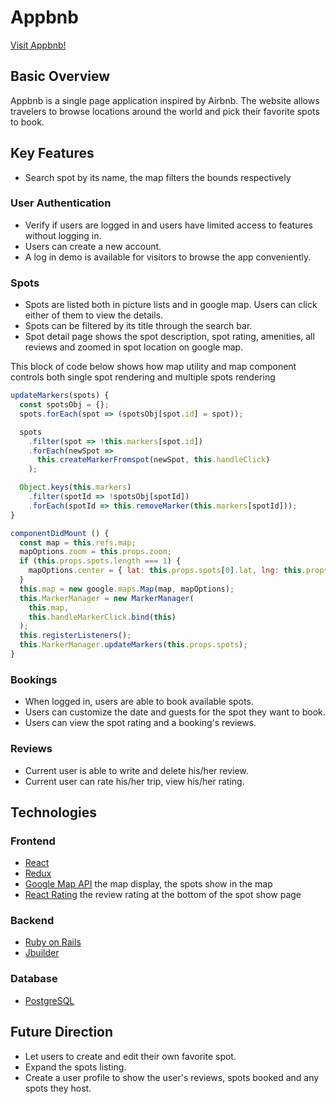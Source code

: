 # Appbnb
[Visit Appbnb!](https://app-bnb.herokuapp.com/#/)

## Basic Overview
Appbnb is a single page application inspired by Airbnb. The website allows travelers to
browse locations around the world and pick their favorite spots to book.


## Key Features
* Search spot by its name, the map filters the bounds respectively

### User Authentication
* Verify if users are logged in and users have limited access to features without logging in.
* Users can create a new account.
* A log in demo is available for visitors to browse the app conveniently.

### Spots
* Spots are listed both in picture lists and in google map. Users can click either of them to view the details.
* Spots can be filtered by its title through the search bar.
* Spot detail page shows the spot description, spot rating, amenities, all reviews and zoomed in spot location on google map.

This block of code below shows how map utility and map component controls both single spot rendering and multiple spots rendering    
```javascript
updateMarkers(spots) {
  const spotsObj = {};
  spots.forEach(spot => (spotsObj[spot.id] = spot));

  spots
    .filter(spot => !this.markers[spot.id])
    .forEach(newSpot =>
      this.createMarkerFromspot(newSpot, this.handleClick)
    );

  Object.keys(this.markers)
    .filter(spotId => !spotsObj[spotId])
    .forEach(spotId => this.removeMarker(this.markers[spotId]));
}

componentDidMount () {
  const map = this.refs.map;
  mapOptions.zoom = this.props.zoom;
  if (this.props.spots.length === 1) {
    mapOptions.center = { lat: this.props.spots[0].lat, lng: this.props.spots[0].lng }
  }
  this.map = new google.maps.Map(map, mapOptions);
  this.MarkerManager = new MarkerManager(
    this.map,
    this.handleMarkerClick.bind(this)
  );
  this.registerListeners();
  this.MarkerManager.updateMarkers(this.props.spots);
}
```
### Bookings
* When logged in, users are able to book available spots.
* Users can customize the date and guests for the spot they want to book.
* Users can view the spot rating and a booking's reviews.


### Reviews
* Current user is able to write and delete his/her review.
* Current user can rate his/her trip, view his/her rating.  


## Technologies
### Frontend
* [React](https://reactjs.org/)
* [Redux](https://redux.js.org/)
* [Google Map API](https://developers.google.com/maps/documentation/javascript/tutorial)
  the map display, the spots show in the map
* [React Rating](https://www.npmjs.com/package/react-rating)
  the review rating at the bottom of the spot show page

### Backend
* [Ruby on Rails](https://rubyonrails.org/)
* [Jbuilder](https://github.com/rails/jbuilder)

### Database
* [PostgreSQL](https://www.postgresql.org/)

## Future Direction
* Let users to create and edit their own favorite spot.
* Expand the spots listing.
* Create a user profile to show the user's reviews, spots booked and any spots they host.
